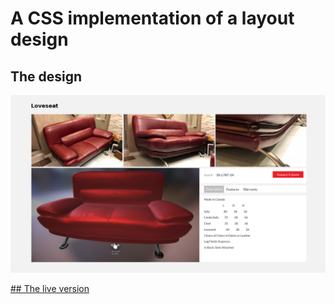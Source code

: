 # A CSS implementation of a layout design
## The design
![](./S3DWEB1.jpg)

[## The live version](https://spti.github.io/a-store/dist/index.html)
